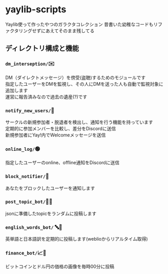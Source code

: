 # yaylib-scripts
Yaylib使って作ったやつのガラクタコレクション
昔書いた幼稚なコードもリファクタリングせずにあえてそのまま残してる

## ディレクトリ構成と機能

### `dm_interseption/`✉️
DM（ダイレクトメッセージ）を傍受(盗聴)するためのモジュールです  
指定したユーザーをDMを監視し、その人にDMを送った人も自動で監視対象に追加します  
運営に報告済みなので過去の遺産(?)です

### `notify_new_users/`👥
サークルの新規参加者・脱退者を検出し、通知を行う機能を持っています  
定期的に参加メンバーを比較し、差分をDiscordに送信  
新規参加者にYay!内でWelcomeメッセージを送信

### `online_log/`🟢
指定したユーザーのonline、offline通知をDiscordに送信

### `block_notifier/`🚫
あなたをブロックしたユーザーを通知します

### `post_topic_bot/`🤖📝
jsonに準備したtopicをランダムに投稿します

### `english_words_bot/` 🔤📕
英単語と日本語訳を定期的に投稿します(weblioからリアルタイム取得)

### `finance_bot/`📈💱
ビットコインとドル円の価格の画像を毎時00分に投稿